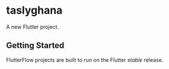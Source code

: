 # taslyghana

A new Flutter project.

## Getting Started

FlutterFlow projects are built to run on the Flutter _stable_ release.
